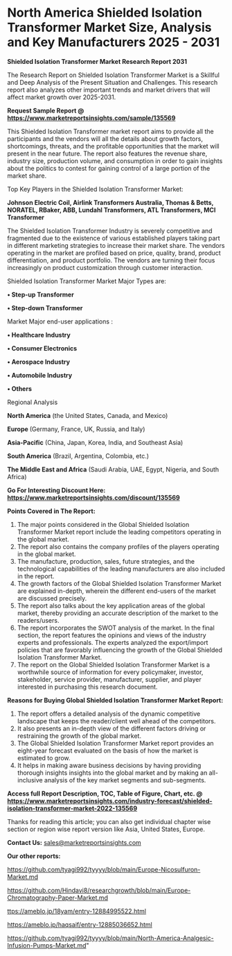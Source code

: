 # North America Shielded Isolation Transformer Market Size, Analysis and Key Manufacturers 2025 - 2031

<strong>Shielded Isolation Transformer Market Research Report 2031</strong>

The Research Report on Shielded Isolation Transformer Market is a Skillful and Deep Analysis of the Present Situation and Challenges. This research report also analyzes other important trends and market drivers that will affect market growth over 2025-2031.

<strong>Request Sample Report @ <a href=https://www.marketreportsinsights.com/sample/135569>https://www.marketreportsinsights.com/sample/135569</a></strong>

This Shielded Isolation Transformer market report aims to provide all the participants and the vendors will all the details about growth factors, shortcomings, threats, and the profitable opportunities that the market will present in the near future. The report also features the revenue share, industry size, production volume, and consumption in order to gain insights about the politics to contest for gaining control of a large portion of the market share.

Top Key Players in the Shielded Isolation Transformer Market:

<strong>Johnson Electric Coil, Airlink Transformers Australia, Thomas & Betts, NORATEL, RBaker, ABB, Lundahl Transformers, ATL Transformers, MCI Transformer</strong>

The Shielded Isolation Transformer Industry is severely competitive and fragmented due to the existence of various established players taking part in different marketing strategies to increase their market share. The vendors operating in the market are profiled based on price, quality, brand, product differentiation, and product portfolio. The vendors are turning their focus increasingly on product customization through customer interaction.

Shielded Isolation Transformer Market Major Types are:

<strong>• Step-up Transformer

• Step-down Transformer</strong>

Market Major end-user applications :

<strong>• Healthcare Industry

• Consumer Electronics

• Aerospace Industry

• Automobile Industry

• Others</strong>

Regional Analysis

</u><strong><b>North America</b></strong> (the United States, Canada, and Mexico)

<strong><b>Europe </b></strong>(Germany, France, UK, Russia, and Italy)

<strong><b>Asia-Pacific</b></strong> (China, Japan, Korea, India, and Southeast Asia)

<strong><b>South America</b></strong> (Brazil, Argentina, Colombia, etc.)

<strong><b>The Middle East and Africa</b></strong> (Saudi Arabia, UAE, Egypt, Nigeria, and South Africa)

<strong>Go For Interesting Discount Here: <a href=https://www.marketreportsinsights.com/discount/135569>https://www.marketreportsinsights.com/discount/135569</a></strong>

<strong>Points Covered in The Report:</strong>
<ol>
  <li>The major points considered in the Global Shielded Isolation Transformer Market report include the leading competitors operating in the global market.</li>
  <li>The report also contains the company profiles of the players operating in the global market.</li>
  <li>The manufacture, production, sales, future strategies, and the technological capabilities of the leading manufacturers are also included in the report.</li>
  <li>The growth factors of the Global Shielded Isolation Transformer Market are explained in-depth, wherein the different end-users of the market are discussed precisely.</li>
  <li>The report also talks about the key application areas of the global market, thereby providing an accurate description of the market to the readers/users.</li>
  <li>The report incorporates the SWOT analysis of the market. In the final section, the report features the opinions and views of the industry experts and professionals. The experts analyzed the export/import policies that are favorably influencing the growth of the Global Shielded Isolation Transformer Market.</li>
  <li>The report on the Global Shielded Isolation Transformer Market is a worthwhile source of information for every policymaker, investor, stakeholder, service provider, manufacturer, supplier, and player interested in purchasing this research document.</li>
</ol>
<strong>Reasons for Buying Global Shielded Isolation Transformer Market Report:</strong>

<ol>
  <li>The report offers a detailed analysis of the dynamic competitive landscape that keeps the reader/client well ahead of the competitors.</li>
  <li>It also presents an in-depth view of the different factors driving or restraining the growth of the global market.</li>
  <li>The Global Shielded Isolation Transformer Market report provides an eight-year forecast evaluated on the basis of how the market is estimated to grow.</li>
  <li>It helps in making aware business decisions by having providing thorough insights insights into the global market and by making an all-inclusive analysis of the key market segments and sub-segments.</li>
</ol>
<strong>Access full Report Description, TOC, Table of Figure, Chart, etc. @ <a href=https://www.marketreportsinsights.com/industry-forecast/shielded-isolation-transformer-market-2022-135569>https://www.marketreportsinsights.com/industry-forecast/shielded-isolation-transformer-market-2022-135569</a></strong>


Thanks for reading this article; you can also get individual chapter wise section or region wise report version like Asia, United States, Europe.

<strong>Contact Us:</strong>
sales@marketreportsinsights.com

<strong>Our other reports:</strong>

<a href=https://github.com/tyagi992/tyyyy/blob/main/Europe-Nicosulfuron-Market.md>https://github.com/tyagi992/tyyyy/blob/main/Europe-Nicosulfuron-Market.md</a>

<a href=https://github.com/Hindavi8/researchgrowth/blob/main/Europe-Chromatography-Paper-Market.md>https://github.com/Hindavi8/researchgrowth/blob/main/Europe-Chromatography-Paper-Market.md</a>

<a href=ttps://ameblo.jp/18yam/entry-12884995522.html>ttps://ameblo.jp/18yam/entry-12884995522.html</a>

<a href=https://ameblo.jp/haqsaif/entry-12885036652.html>https://ameblo.jp/haqsaif/entry-12885036652.html</a>

<a href=https://github.com/tyagi992/tyyyy/blob/main/North-America-Analgesic-Infusion-Pumps-Market.md>https://github.com/tyagi992/tyyyy/blob/main/North-America-Analgesic-Infusion-Pumps-Market.md</a>"
